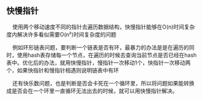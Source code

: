 ## 快慢指针

    使用两个移动速度不同的指针去遍历数据结构，快慢指针能够在O(n)时间复杂度内解决许多看似需要O(n²)时间复杂度的问题

    例如环形链表问题，要判断一个链表是否有环，最暴力的办法是是在遍历的同时，使用hash表存储每一个节点，在遍历的时候去查询当前节点是否已经在hash表中。优化后的办法，就用快慢指针，慢指针一次移动1个，快指针一次移动两个，如果快指针和慢指针相遇则说明链表中有环

    还有快乐数问题，也是判断是否会卡死在一个循环里，所以将问题如果能转换成是否会在一个环里一直循环无法出去的时候，就可以用快慢指针解决。
